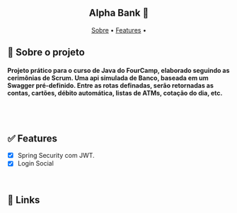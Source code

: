 
<h2 align="center">Alpha Bank  🏦</h2>

<p align="center">
 <a href="#-sobre-o-projeto">Sobre</a> •
 <a href="#-features">Features</a> •  
</p>


## 🔎 Sobre o projeto
#### Projeto prático para o curso de Java do FourCamp, elaborado seguindo as cerimônias de Scrum. Uma api simulada de Banco, baseada em um Swagger pré-definido. Entre as rotas definadas, serão retornadas as contas, cartões, débito automática, listas de ATMs, cotação do dia, etc. 
<br><br>

## ✅ Features

- [x] Spring Security com JWT.
- [x] Login Social

<br>

 ## 🔗 Links

